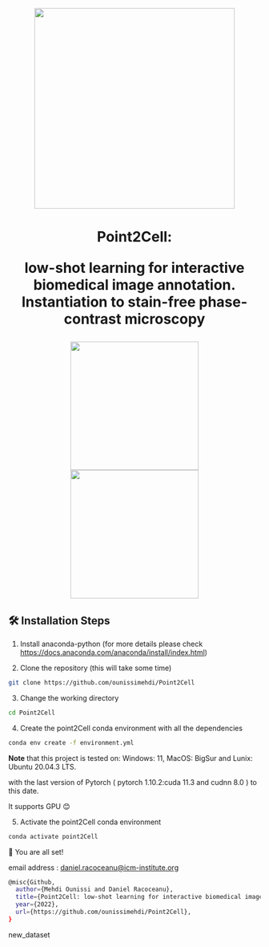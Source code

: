 <p align="center">
 <img width="400" src="./demo/point2Cell.png">
</p>
<h1 align="center">
 Point2Cell:
 
 low-shot learning for interactive biomedical image annotation. Instantiation to stain-free phase-contrast microscopy 
</h1>
<p align="center">
   <img width="256" height="256" src="./demo/microglial_cells_demo_1024.gif">
   <img width="256" height="256" src="./demo/hela_demo_1024.gif">
</p>

## 🛠️ Installation Steps

1. Install anaconda-python (for more details please check https://docs.anaconda.com/anaconda/install/index.html)

2. Clone the repository (this will take some time)

```bash
git clone https://github.com/ounissimehdi/Point2Cell
```

3. Change the working directory

```bash
cd Point2Cell
```

4. Create the point2Cell conda environment with all the dependencies

```bash
conda env create -f environment.yml
```
**Note** that this project is tested on: Windows: 11, MacOS: BigSur and Lunix: Ubuntu 20.04.3 LTS.
 
with the last version of Pytorch ( pytorch 1.10.2:cuda 11.3 and cudnn 8.0 ) to this date.

It supports GPU 😊

5. Activate the point2Cell conda environment

```bash
conda activate point2Cell
```

🌟 You are all set!


email address : daniel.racoceanu@icm-institute.org
```bash
@misc{Github,
  author={Mehdi Ounissi and Daniel Racoceanu},
  title={Point2Cell: low-shot learning for interactive biomedical image annotation. Instantiation to stain-free phase-contrast microscopy},
  year={2022},
  url={https://github.com/ounissimehdi/Point2Cell},
}
```

new_dataset